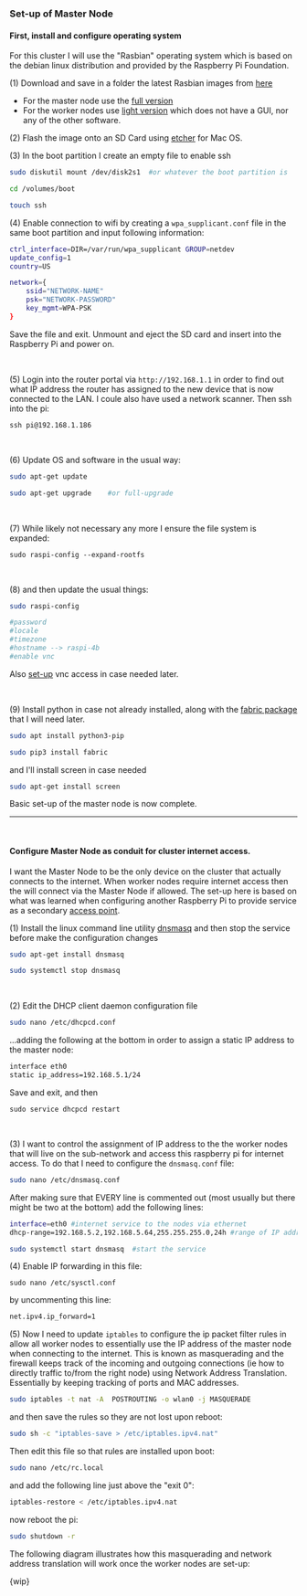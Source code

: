 ### Set-up of Master Node

#### First, install and configure operating system
For this cluster I will use the "Rasbian" operating system which is based on the debian linux distribution and provided by the Raspberry Pi Foundation.

(1) Download and save in a folder the latest Rasbian images from [here](https://www.raspberrypi.org/downloads/raspbian/)
  - For the master node use the [full version](https://downloads.raspberrypi.org/raspbian_full_latest)
  - For the worker nodes use [light version](https://downloads.raspberrypi.org/raspbian_lite_latest) which does not have a GUI, nor any of the other software.
    
(2) Flash the image onto an SD Card using [etcher](https://www.balena.io/etcher/) for Mac OS. 

(3) In the boot partition I create an empty file to enable ssh

```bash
sudo diskutil mount /dev/disk2s1  #or whatever the boot partition is

cd /volumes/boot

touch ssh
```

(4) Enable connection to wifi by creating a ```wpa_supplicant.conf``` file in the same boot partition and input following information:

```bash
ctrl_interface=DIR=/var/run/wpa_supplicant GROUP=netdev
update_config=1
country=US

network={
    ssid="NETWORK-NAME"
    psk="NETWORK-PASSWORD"
    key_mgmt=WPA-PSK
}
```
Save the file and exit.  Unmount and eject the SD card and insert into the Raspberry Pi and power on.

<br>

(5) Login into the router portal via ```http://192.168.1.1``` in order to find out what IP address the router has assigned to the new device that is now connected to the LAN.  I coule also have used a network scanner.  Then ssh into the pi:

```ssh pi@192.168.1.186```

<br>

(6) Update OS and software in the usual way:

```bash
sudo apt-get update

sudo apt-get upgrade    #or full-upgrade
```

<br>

(7) While likely not necessary any more I ensure the file system is expanded:

```sudo raspi-config --expand-rootfs```

<br>

(8) and then update the usual things:

```bash
sudo raspi-config

#password
#locale
#timezone
#hostname --> raspi-4b
#enable vnc
```

Also [set-up](https://github.com/essans/RasPi/blob/master/networking/vnc_setup.md) vnc access in case needed later.

<br>

(9) Install python in case not already installed, along with the [fabric package](http://www.fabfile.org) that I will need later.

```sh
sudo apt install python3-pip

sudo pip3 install fabric
```

and I'll install screen in case needed

```sh
sudo apt-get install screen
```


Basic set-up of the master node is now complete.

----
<br>

#### Configure Master Node as conduit for cluster internet access.

I want the Master Node to be the only device on the cluster that actually connects to the internet. When worker nodes require internet access then the will connect via the Master Node if allowed.  The set-up here is based on what was learned when configuring another Raspberry Pi to provide service as a secondary [access point](https://github.com/essans/RasPi/blob/master/networking/accessPoint.md).

(1) Install the linux command line utility [dnsmasq](https://en.wikipedia.org/wiki/Dnsmasq) and then stop the service before make the configuration changes

```sh
sudo apt-get install dnsmasq

sudo systemctl stop dnsmasq
```

<br>

(2) Edit the DHCP client daemon configuration file
```sh
sudo nano /etc/dhcpcd.conf
```

...adding the following at the bottom in order to assign a static IP address to the master node:

```sh
interface eth0
static ip_address=192.168.5.1/24 
```

Save and exit, and then

```sudo service dhcpcd restart```

<br>

(3) I want to control the assignment of IP address to the the worker nodes that will live on the sub-network and access this raspberry pi for internet access.  To do that I need to configure the ```dnsmasq.conf``` file:

```sh
sudo nano /etc/dnsmasq.conf
```

After making sure that EVERY line is commented out (most usually but there might be two at the bottom) add the following lines:

```sh
interface=eth0 #internet service to the nodes via ethernet 
dhcp-range=192.168.5.2,192.168.5.64,255.255.255.0,24h #range of IP addresses
```

```sh
sudo systemctl start dnsmasq  #start the service
```

(4) Enable IP forwarding in this file: 

```sudo nano /etc/sysctl.conf``` 

by uncommenting this line:

```sh
net.ipv4.ip_forward=1
```

(5) Now I need to update ```iptables``` to configure the ip packet filter rules in allow all worker nodes to essentially use the IP address of the master node when connecting to the internet.  This is known as masquerading and the firewall keeps track of the incoming and outgoing connections (ie how to directly traffic to/from the right node) using Network Address Translation.  Essentially by keeping tracking of ports and MAC addresses. 

```sh
sudo iptables -t nat -A  POSTROUTING -o wlan0 -j MASQUERADE
```

and then save the rules so they are not lost upon reboot:

```sh
sudo sh -c "iptables-save > /etc/iptables.ipv4.nat"
```

Then edit this file so that rules are installed upon boot:

```sh
sudo nano /etc/rc.local
```

and add the following line just above the "exit 0":

```sh
iptables-restore < /etc/iptables.ipv4.nat
```

now reboot the pi:

```sh
sudo shutdown -r
```

The following diagram illustrates how this masquerading and network address translation will work once the worker nodes are set-up:


{wip}


















